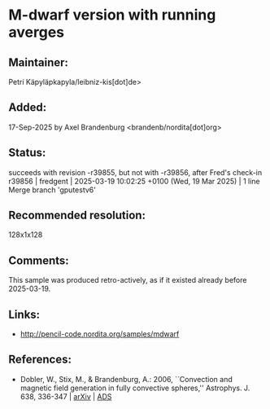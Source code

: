 
 M-dwarf version with running averges
=====================================

## Maintainer:

Petri Käpyläpkapyla/leibniz-kis[dot]de>

## Added:

17-Sep-2025 by
Axel Brandenburg <brandenb/nordita[dot]org>

## Status:

succeeds with revision -r39855, but not with -r39856, after Fred's check-in
r39856 | fredgent | 2025-03-19 10:02:25 +0100 (Wed, 19 Mar 2025) | 1 line
Merge branch 'gputestv6'

## Recommended resolution:

128x1x128

## Comments:

This sample was produced retro-actively, as if it existed already before 2025-03-19.

## Links:
* http://pencil-code.nordita.org/samples/mdwarf

## References:

*  Dobler, W., Stix, M., & Brandenburg, A.: 2006, ``Convection and magnetic field generation in fully convective spheres,'' Astrophys. J. 638, 336-347 |
   [arXiv](https://arxiv.org/abs/astro-ph/0410645) |
   [ADS](https://ui.adsabs.harvard.edu/abs/2006ApJ...638..336D/abstract)
